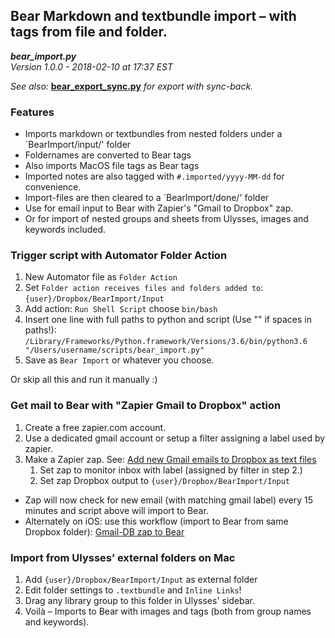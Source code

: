 ## Bear Markdown and textbundle import – with tags from file and folder.

***bear_import.py***  
*Version 1.0.0 - 2018-02-10 at 17:37 EST*

*See also:* **[bear_export_sync.py](https://github.com/rovest/Bear-Markdown-Export/blob/master/README.md)** *for export with sync-back.*


### Features 

* Imports markdown or textbundles from nested folders under a `BearImport/input/' folder
* Foldernames are converted to Bear tags
* Also imports MacOS file tags as Bear tags
* Imported notes are also tagged with `#.imported/yyyy-MM-dd` for convenience.
* Import-files are then cleared to a `BearImport/done/' folder
* Use for email input to Bear with Zapier's "Gmail to Dropbox" zap.
* Or for import of nested groups and sheets from Ulysses, images and keywords included.


### Trigger script with Automator Folder Action

1. New Automator file as `Folder Action` 
2. Set `Folder action receives files and folders added to`: `{user}/Dropbox/BearImport/Input`
3. Add action: `Run Shell Script` choose `bin/bash`
4. Insert one line with full paths to python and script (Use "" if spaces in paths!):  
`/Library/Frameworks/Python.framework/Versions/3.6/bin/python3.6 "/Users/username/scripts/bear_import.py"`
5. Save as `Bear Import` or whatever you choose.

Or skip all this and run it manually :)


### Get mail to Bear with "Zapier Gmail to Dropbox" action

1. Create a free zapier.com account.
2. Use a dedicated gmail account or setup a filter assigning a label used by zapier. 
3. Make a Zapier zap. See: [Add new Gmail emails to Dropbox as text files](https://zapier.com/apps/dropbox/integrations/gmail/10323/add-new-gmail-emails-to-dropbox-as-text-files)
	1. Set zap to monitor inbox with label (assigned by filter in step 2.)
	2. Set zap Dropbox output to `{user}/Dropbox/BearImport/Input` 

- Zap will now check for new email (with matching gmail label) every 15 minutes and script above will import to Bear.
- Alternately on iOS: use this workflow (import to Bear from same Dropbox folder): [Gmail-DB zap to Bear](https://workflow.is/workflows/827b9b2518d5476ca0158a67d5b492fa)

### Import from Ulysses’ external folders on Mac

1. Add `{user}/Dropbox/BearImport/Input` as external folder
2. Edit folder settings to `.textbundle` and `Inline Links`!
3. Drag any library group to this folder in Ulysses' sidebar.
4. Voilà – Imports to Bear with images and tags (both from group names and keywords).


